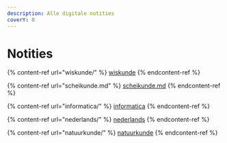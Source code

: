 ```yaml
---
description: Alle digitale notities
coverY: 0
---
```


# Notities

{% content-ref url="wiskunde/" %}
[wiskunde](wiskunde/)
{% endcontent-ref %}

{% content-ref url="scheikunde.md" %}
[scheikunde.md](scheikunde.md)
{% endcontent-ref %}

{% content-ref url="informatica/" %}
[informatica](informatica/)
{% endcontent-ref %}

{% content-ref url="nederlands/" %}
[nederlands](nederlands/)
{% endcontent-ref %}

{% content-ref url="natuurkunde/" %}
[natuurkunde](natuurkunde/)
{% endcontent-ref %}
